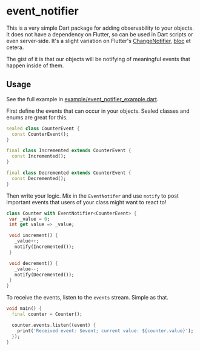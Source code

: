 # event_notifier

This is a very simple Dart package for adding observability to your objects. It
does not have a dependency on Flutter, so can be used in Dart scripts or even
server-side. It's a slight variation on Flutter's
[ChangeNotifier](https://api.flutter.dev/flutter/foundation/ChangeNotifier-class.html),
[bloc](https://pub.dev/packages/bloc) et cetera.

The gist of it is that our objects will be notifying of meaningful events that
happen inside of them.

## Usage

See the full example in
[example/event_notifier_example.dart](example/event_notifier_example.dart).

First define the events that can occur in your objects. Sealed classes and enums
are great for this.

```dart
sealed class CounterEvent {
  const CounterEvent();
}

final class Incremented extends CounterEvent {
  const Incremented();
}

final class Decremented extends CounterEvent {
  const Decremented();
}
```

Then write your logic. Mix in the `EventNotifer` and use `notify` to post
important events that users of your class might want to react to!

```dart
class Counter with EventNotifier<CounterEvent> {
 var _value = 0;
 int get value => _value;

 void increment() {
   _value++;
   notify(Incremented());
 }

 void decrement() {
   _value--;
   notify(Decremented());
 }
}
```

To receive the events, listen to the `events` stream. Simple as that.

```dart
void main() {
  final counter = Counter();

  counter.events.listen((event) {
    print('Received event: $event; current value: ${counter.value}');
  });
}
```
